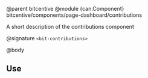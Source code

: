 @parent bitcentive
@module {can.Component} bitcentive/components/page-dashboard/contributions <bit-contributions>

A short description of the contributions component

@signature `<bit-contributions>`

@body

## Use
